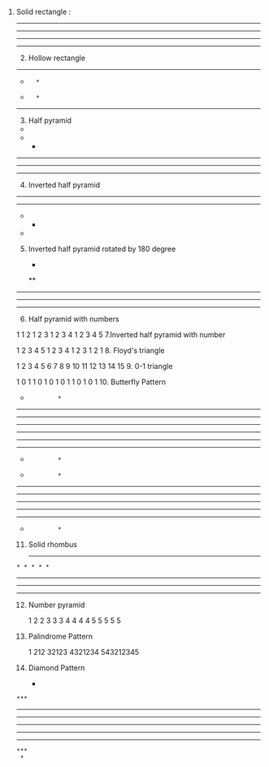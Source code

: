 1. Solid rectangle :

    * * * * *
    * * * * *
    * * * * *
    * * * * *
    2. Hollow rectangle

    * * * * *
    *       *
    *       *
    * * * * *
    3. Half pyramid

    *
    * *
    * * *
    * * * *
    * * * * *
    4. Inverted half pyramid

    * * * *
    * * *
    * *
    *
    5. Inverted half pyramid rotated by 180 degree

        *
       **
      ***
     ****
    *****
    6. Half pyramid with numbers

    1 
    1 2
    1 2 3
    1 2 3 4
    1 2 3 4 5
    7.Inverted half pyramid with number

    1 2 3 4 5
    1 2 3 4
    1 2 3
    1 2
    1
    8. Floyd's triangle

    1
    2 3
    4 5 6
    7 8 9 10
    11 12 13 14 15
    9. 0-1 triangle

    1
    0 1
    1 0 1
    0 1 0 1
    1 0 1 0 1
    10. Butterfly Pattern

    *             *
    * *         * *
    * * *     * * *
    * * * * * * * *
    * * * * * * * *
    * * *     * * *
    * *         * *
    *             *

    *             *
    * *         * *
    * * *     * * *
    * * * * * * * *
    * * *     * * *
    * *         * *
    *             *
    11. Solid rhombus

        * * * * *
       * * * * *
      * * * * *
     * * * * *
    * * * * *
    12. Number pyramid

        1
       2 2
      3 3 3
     4 4 4 4
    5 5 5 5 5
    13. Palindrome Pattern

        1
       212
      32123
     4321234
    543212345
    14. Diamond Pattern

        *
       ***
      *****
     *******
    *********
     *******
      *****
       ***
        *